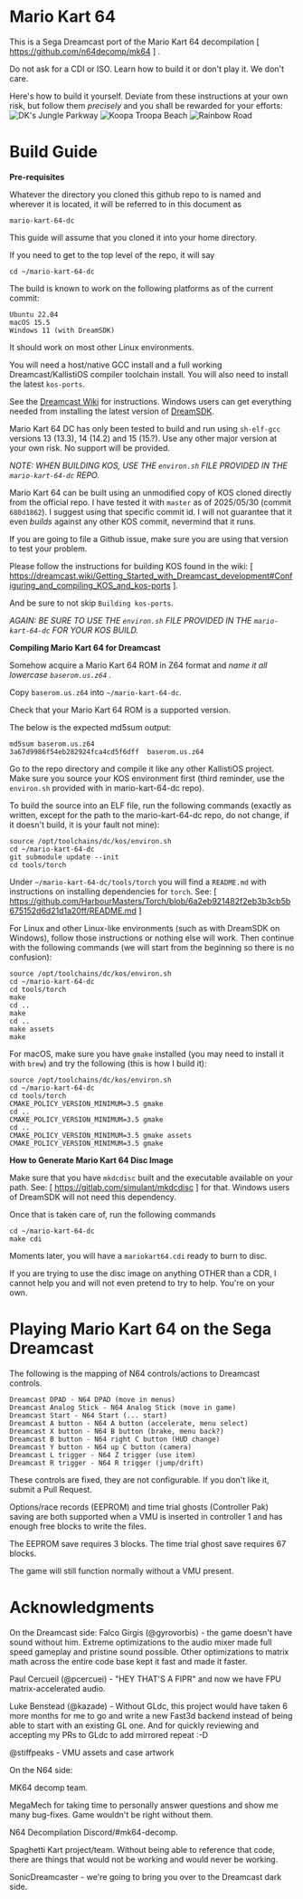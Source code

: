 # Mario Kart 64   
This is a Sega Dreamcast port of the Mario Kart 64 decompilation [ https://github.com/n64decomp/mk64 ] .

Do not ask for a CDI or ISO. Learn how to build it or don't play it. We don't care.

Here's how to build it yourself. Deviate from these instructions at your own risk, but follow them *precisely* and you shall be rewarded for your efforts:
![DK's Jungle Parkway](/media/screenshot1.png)
![Koopa Troopa Beach](/media/screenshot2.png)
![Rainbow Road](/media/screenshot3.png)

# Build Guide #

**Pre-requisites**

Whatever the directory you cloned this github repo to is named and wherever it is located, it will be referred to in this document as

`mario-kart-64-dc`

This guide will assume that you cloned it into your home directory. 

If you need to get to the top level of the repo, it will say

    cd ~/mario-kart-64-dc


The build is known to work on the following platforms as of the current commit:

    Ubuntu 22.04
    macOS 15.5
    Windows 11 (with DreamSDK)

It should work on most other Linux environments.

You will need a host/native GCC install and a full working Dreamcast/KallistiOS compiler toolchain install. You will also need to install the latest `kos-ports`.

See the [Dreamcast Wiki](https://dreamcast.wiki/Getting_Started_with_Dreamcast_development) for instructions. Windows users can get everything needed from installing the latest version of [DreamSDK](https://dreamsdk.org/).

Mario Kart 64 DC has only been tested to build and run using `sh-elf-gcc` versions 13 (13.3), 14 (14.2) and 15 (15.?). Use any other major version at your own risk. No support will be provided.

*NOTE: WHEN BUILDING KOS, USE THE `environ.sh` FILE PROVIDED IN THE `mario-kart-64-dc` REPO.*

Mario Kart 64 can be built using an unmodified copy of KOS cloned directly from the official repo. I have tested it with `master` as of 2025/05/30 (commit `680d1862`). I suggest using that specific commit id. I will not guarantee that it even *builds* against any other KOS commit, nevermind that it runs.

If you are going to file a Github issue, make sure you are using that version to test your problem.

Please follow the instructions for building KOS found in the wiki: [ https://dreamcast.wiki/Getting_Started_with_Dreamcast_development#Configuring_and_compiling_KOS_and_kos-ports ].

And be sure to not skip `Building kos-ports`.

*AGAIN: BE SURE TO USE THE `environ.sh` FILE PROVIDED IN THE `mario-kart-64-dc` FOR YOUR KOS BUILD.*

**Compiling Mario Kart 64 for Dreamcast**

Somehow acquire a Mario Kart 64 ROM in Z64 format and *name it all lowercase `baserom.us.z64` .*

Copy `baserom.us.z64` into `~/mario-kart-64-dc`.

Check that your Mario Kart 64 ROM is a supported version.

The below is the expected md5sum output:

    md5sum baserom.us.z64
    3a67d9986f54eb282924fca4cd5f6dff  baserom.us.z64

Go to the repo directory and compile it like any other KallistiOS project. Make sure you source your KOS environment first (third reminder, use the `environ.sh` provided with in mario-kart-64-dc repo).

To build the source into an ELF file, run the following commands (exactly as written, except for the path to the mario-kart-64-dc repo, do not change, if it doesn't build, it is your fault not mine):

    source /opt/toolchains/dc/kos/environ.sh
    cd ~/mario-kart-64-dc
    git submodule update --init
    cd tools/torch

Under `~/mario-kart-64-dc/tools/torch` you will find a `README.md` with instructions on installing dependencies for `torch`.
See: [ https://github.com/HarbourMasters/Torch/blob/6a2eb921482f2eb3b3cb5b675152d6d21d1a20ff/README.md ]


For Linux and other Linux-like environments (such as with DreamSDK on Windows), follow those instructions or nothing else will work. Then continue with the following commands (we will start from the beginning so there is no confusion):

    source /opt/toolchains/dc/kos/environ.sh
    cd ~/mario-kart-64-dc
    cd tools/torch
    make
    cd ..
    make
    cd ..
    make assets
    make

For macOS, make sure you have `gmake` installed (you may need to install it with `brew`) and try the following (this is how I build it):

    source /opt/toolchains/dc/kos/environ.sh
    cd ~/mario-kart-64-dc
    cd tools/torch
    CMAKE_POLICY_VERSION_MINIMUM=3.5 gmake
    cd ..
    CMAKE_POLICY_VERSION_MINIMUM=3.5 gmake
    cd ..
    CMAKE_POLICY_VERSION_MINIMUM=3.5 gmake assets
    CMAKE_POLICY_VERSION_MINIMUM=3.5 gmake

**How to Generate Mario Kart 64 Disc Image**

Make sure that you have `mkdcdisc` built and the executable available on your path.
See: [ https://gitlab.com/simulant/mkdcdisc ] for that. Windows users of DreamSDK
will not need this dependency.

Once that is taken care of, run the following commands 

    cd ~/mario-kart-64-dc
    make cdi

Moments later, you will have a `mariokart64.cdi` ready to burn to disc.

If you are trying to use the disc image on anything OTHER than a CDR, I cannot help you and will not even pretend to try to help. You're on your own.

# Playing Mario Kart 64 on the Sega Dreamcast #

The following is the mapping of N64 controls/actions to Dreamcast controls.

    Dreamcast DPAD - N64 DPAD (move in menus)
    Dreamcast Analog Stick - N64 Analog Stick (move in game)
    Dreamcast Start - N64 Start (... start)
    Dreamcast A button - N64 A button (accelerate, menu select)
    Dreamcast X button - N64 B button (brake, menu back?)
    Dreamcast B button - N64 right C button (HUD change)
    Dreamcast Y button - N64 up C button (camera)
    Dreamcast L trigger - N64 Z trigger (use item)
    Dreamcast R trigger - N64 R trigger (jump/drift)

These controls are fixed, they are not configurable. If you don't like it, submit a Pull Request.

Options/race records (EEPROM) and time trial ghosts (Controller Pak) saving are both supported when a VMU is
inserted in controller 1 and has enough free blocks to write the files.

The EEPROM save requires 3 blocks. The time trial ghost save requires 67 blocks.

The game will still function normally without a VMU present.

# Acknowledgments

On the Dreamcast side:
Falco Girgis (@gyrovorbis) - the game doesn't have sound without him. Extreme optimizations to the audio mixer made full speed gameplay and pristine sound possible.
Other optimizations to matrix math across the entire code base kept it fast and made it faster.

Paul Cercueil (@pcercuei) - "HEY THAT'S A FIPR" and now we have FPU matrix-accelerated audio.

Luke Benstead (@kazade) - Without GLdc, this project would have taken 6 more months for me to go and write a new Fast3d backend instead of being able to start with an existing GL one. And for quickly reviewing and accepting my PRs to GLdc to add mirrored repeat :-D

@stiffpeaks - VMU assets and case artwork

On the N64 side:

MK64 decomp team.

MegaMech for taking time to personally answer questions and show me many bug-fixes. Game wouldn't be right without them.

N64 Decompilation Discord/#mk64-decomp.

Spaghetti Kart project/team. Without being able to reference that code, there are things that would not be working and would never be working.

SonicDreamcaster - we're going to bring you over to the Dreamcast dark side.
